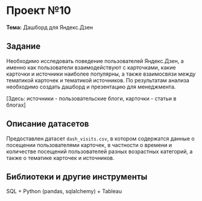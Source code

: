 # Проект №10 
**Тема:** Дашборд для Яндекс.Дзен

## Задание
Необходимо исследовать поведение пользователей Яндекс.Дзен, а именно как пользователи взаимодействуют с карточками, какие карточки и источники наиболее популярны, а также взаимосвязи между тематикой карточек и тематикой источников. По результатам анализа необходимо создать дашборд и презентацию для менеджмента.

[Здесь: источники - пользовательские блоги, карточки - статьи в блогах]

## Описание датасетов

Предоставлен датасет `dash_visits.csv`, в котором содержатся данные о посещении пользователями карточек, в частности о времени и количестве посещений пользователей разных возрастных категорий, а также о тематике карточек и источников.

## Библиотеки и другие инструменты

SQL + Python (pandas, sqlalchemy) + Tableau
